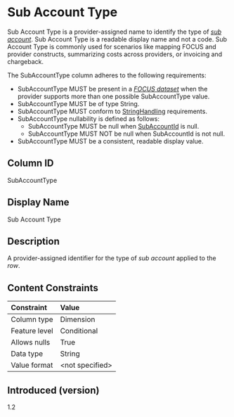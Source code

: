 # Sub Account Type

Sub Account Type is a provider-assigned name to identify the type of [*sub account*](#glossary:sub-account). Sub Account Type is a readable display name and not a code. Sub Account Type is commonly used for scenarios like mapping FOCUS and provider constructs, summarizing costs across providers, or invoicing and chargeback.

The SubAccountType column adheres to the following requirements:

* SubAccountType MUST be present in a [*FOCUS dataset*](#glossary:FOCUS-dataset) when the provider supports more than one possible SubAccountType value.
* SubAccountType MUST be of type String.
* SubAccountType MUST conform to [StringHandling](#stringhandling) requirements.
* SubAccountType nullability is defined as follows:
  * SubAccountType MUST be null when [SubAccountId](#subaccountid) is null.
  * SubAccountType MUST NOT be null when SubAccountId is not null.
* SubAccountType MUST be a consistent, readable display value.

## Column ID

SubAccountType

## Display Name

Sub Account Type

## Description

A provider-assigned identifier for the type of *sub account* applied to the *row*.

## Content Constraints

| Constraint      | Value            |
| :-------------- | :--------------- |
| Column type     | Dimension        |
| Feature level   | Conditional      |
| Allows nulls    | True             |
| Data type       | String           |
| Value format    | \<not specified> |

## Introduced (version)

1.2
